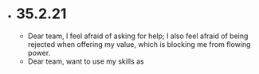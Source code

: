 - # 35.2.21
	- Dear team, I feel afraid of asking for help; I also feel afraid of being rejected when offering my value, which is blocking me from flowing power.
	- Dear team, want to use my skills as